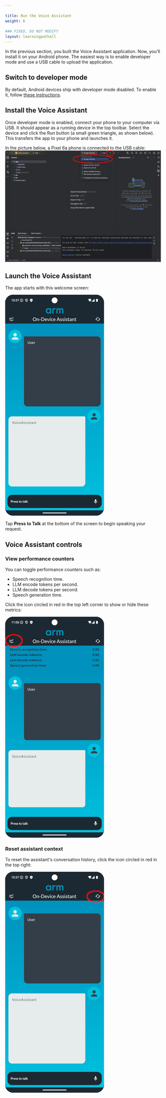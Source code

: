 ```yaml
---

title: Run the Voice Assistant
weight: 6

### FIXED, DO NOT MODIFY
layout: learningpathall
---
```


In the previous section, you built the Voice Assistant application. Now, you'll install it on your Android phone. The easiest way is to enable developer mode and use a USB cable to upload the application.

## Switch to developer mode

By default, Android devices ship with developer mode disabled. To enable it, follow [these instructions](https://developer.android.com/studio/debug/dev-options).

## Install the Voice Assistant

Once developer mode is enabled, connect your phone to your computer via USB. It should appear as a running device in the top toolbar. Select the device and click the Run button (a small green triangle, as shown below). This transfers the app to your phone and launches it.

In the picture below, a Pixel 6a phone is connected to the USB cable:
![example image alt-text#center](upload.png "Figure 5: Upload the Voice App")

## Launch the Voice Assistant

The app starts with this welcome screen:

![example image alt-text#center](voice_assistant_view1.png "Figure 6: Welcome Screen")

Tap **Press to Talk** at the bottom of the screen to begin speaking your request.

## Voice Assistant controls

### View performance counters

You can toggle performance counters such as:
- Speech recognition time.
- LLM encode tokens per second.
- LLM decode tokens per second.
- Speech generation time.

Click the icon circled in red in the top left corner to show or hide these metrics:

![example image alt-text#center](voice_assistant_view2.png "Figure 7: Performance Counters")

### Reset assistant context

To reset the assistant's conversation history, click the icon circled in red in the top right:

![example image alt-text#center](voice_assistant_view3.png "Figure 8: Reset the Voice Assistant's Context")
